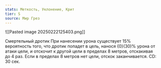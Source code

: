 ```yaml
---
stats: Меткость, Уклонение, Крит
tier: S
source: Мир Грез
---
```

![[Pasted image 20250222125403.png]]

Смертельный дротик
При нанесении урона существует 15% вероятность того, что дротик попадет в цель, нанося {0}(30)% урона от атаки цели, и отскочит к другой цели в пределах 8 метров, отскакивая до 4 раз. Если в пределах 8 метров нет цели, отскок заканчивается. CD: 30 сек.